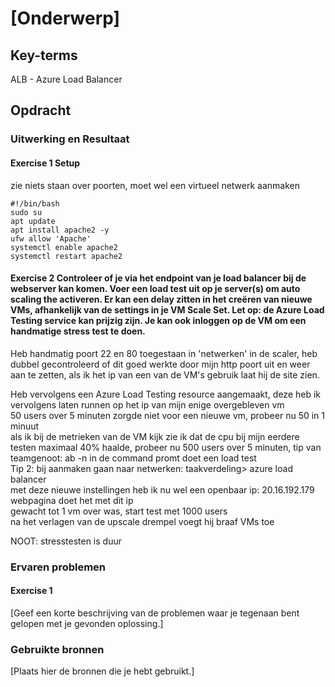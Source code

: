 # [Onderwerp]


## Key-terms
ALB - Azure Load Balancer  

## Opdracht
### Uitwerking en Resultaat

#### Exercise 1 Setup
zie niets staan over poorten, moet wel een virtueel netwerk aanmaken  

    #!/bin/bash
    sudo su
    apt update
    apt install apache2 -y
    ufw allow 'Apache'
    systemctl enable apache2
    systemctl restart apache2


#### Exercise 2 Controleer of je via het endpoint van je load balancer bij de webserver kan komen. Voer een load test uit op je server(s) om auto scaling the activeren. Er kan een delay zitten in het creëren van nieuwe VMs, afhankelijk van de settings in je VM Scale Set. Let op: de Azure Load Testing service kan prijzig zijn. Je kan ook inloggen op de VM om een handmatige stress test te doen.
Heb handmatig poort 22 en 80 toegestaan in 'netwerken' in de scaler, heb dubbel gecontroleerd of dit goed werkte door mijn http poort uit en weer aan te zetten, als ik het ip van een van de VM's gebruik laat hij de site zien.  

Heb vervolgens een Azure Load Testing resource aangemaakt, deze heb ik vervolgens laten runnen op het ip van mijn enige overgebleven vm  
50 users over 5 minuten zorgde niet voor een nieuwe vm, probeer nu 50 in 1 minuut  
als ik bij de metrieken van de VM kijk zie ik dat de cpu bij mijn eerdere testen maximaal 40% haalde, probeer nu 500 users over 5 minuten, 
tip van teamgenoot: ab -n in de command promt doet een load test  
Tip 2: bij aanmaken gaan naar netwerken: taakverdeling> azure load balancer  
met deze nieuwe instellingen heb ik nu wel een openbaar ip: 20.16.192.179  
webpagina doet het met dit ip  
gewacht tot 1 vm over was, start test met 1000 users  
na het verlagen van de upscale drempel voegt hij braaf VMs toe


NOOT: stresstesten is duur  


### Ervaren problemen
#### Exercise 1
[Geef een korte beschrijving van de problemen waar je tegenaan bent gelopen met je gevonden oplossing.]

### Gebruikte bronnen
[Plaats hier de bronnen die je hebt gebruikt.]